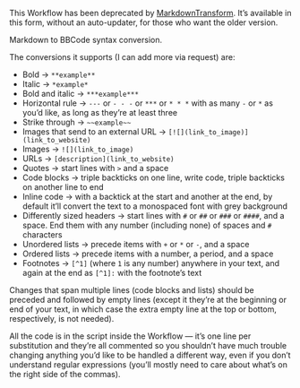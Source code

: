 This Workflow has been deprecated by [MarkdownTransform](https://github.com/vitorgalvao/alfred-workflows/tree/master/MarkdownTransform). It’s available in this form, without an auto-updater, for those who want the older version.

Markdown to BBCode syntax conversion.

The conversions it supports (I can add more via request) are:

+ Bold → `**example**`
+ Italic → `*example*`
+ Bold and italic → `***example***`
+ Horizontal rule → `---` or `- - -` or `***` or `* * *` with as many `-` or `*` as you’d like, as long as they’re at least three
+ Strike through → `~~example~~`
+ Images that send to an external URL → `[![](link_to_image)](link_to_website)`
+ Images → `![](link_to_image)`
+ URLs → `[description](link_to_website)`
+ Quotes → start lines with `>` and a space
+ Code blocks → triple backticks on one line, write code, triple backticks on another line to end
+ Inline code → with a backtick at the start and another at the end, by default it’ll convert the text to a monospaced font with grey background
+ Differently sized headers → start lines with `#` or `##` or `###` or `####`, and a space. End them with any number (including none) of spaces and `#` characters
+ Unordered lists → precede items with `+` or `*` or `-`, and a space
+ Ordered lists → precede items with a number, a period, and a space
+ Footnotes → `[^1]` (where `1` is any number) anywhere in your text, and again at the end as `[^1]:` with the footnote’s text

Changes that span multiple lines (code blocks and lists) should be preceded and followed by empty lines (except it they’re at the beginning or end of your text, in which case the extra empty line at the top or bottom, respectively, is not needed).

All the code is in the script inside the Workflow — it’s one line per substitution and they’re all commented so you shouldn’t have much trouble changing anything you’d like to be handled a different way, even if you don’t understand regular expressions (you’ll mostly need to care about what’s on the right side of the commas).
